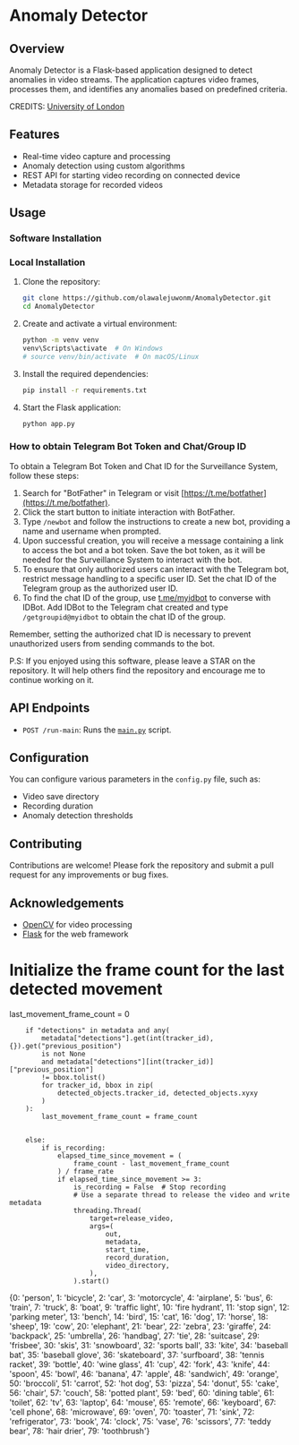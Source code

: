 # Anomaly Detector

## Overview

Anomaly Detector is a Flask-based application designed to detect anomalies in video streams. The application captures video frames, processes them, and identifies any anomalies based on predefined criteria.

CREDITS: [University of London](https://www.london.ac.uk/study/courses/undergraduate/bsc-computer-science)

## Features

- Real-time video capture and processing
- Anomaly detection using custom algorithms
- REST API for starting video recording on connected device
- Metadata storage for recorded videos


## Usage

### Software Installation

### Local Installation

1. Clone the repository:
    ```sh
    git clone https://github.com/olawalejuwonm/AnomalyDetector.git
    cd AnomalyDetector
    ```

2. Create and activate a virtual environment:
    ```sh
    python -m venv venv
    venv\Scripts\activate  # On Windows
    # source venv/bin/activate  # On macOS/Linux
    ```

3. Install the required dependencies:
    ```sh
    pip install -r requirements.txt
    ```

4. Start the Flask application:
    ```sh
    python app.py
    ```


### How to obtain Telegram Bot Token and Chat/Group ID

To obtain a Telegram Bot Token and Chat ID for the Surveillance System, follow these steps:

1. Search for "BotFather" in Telegram or visit [https://t.me/botfather](https://t.me/botfather).
2. Click the start button to initiate interaction with BotFather.
3. Type `/newbot` and follow the instructions to create a new bot, providing a name and username when prompted.
4. Upon successful creation, you will receive a message containing a link to access the bot and a bot token. Save the bot token, as it will be needed for the Surveillance System to interact with the bot.
5. To ensure that only authorized users can interact with the Telegram bot, restrict message handling to a specific user ID. Set the chat ID of the Telegram group as the authorized user ID.
6. To find the chat ID of the group, use [t.me/myidbot](https://t.me/myidbot) to converse with IDBot. Add IDBot to the Telegram chat created and type `/getgroupid@myidbot` to obtain the chat ID of the group.



Remember, setting the authorized chat ID is necessary to prevent unauthorized users from sending commands to the bot.

P.S:  If you enjoyed using this software, please leave a STAR on the repository. It will help others find the repository and encourage me to continue working on it.
 
## API Endpoints


- `POST /run-main`: Runs the [`main.py`]("main.py") script.

## Configuration

You can configure various parameters in the `config.py` file, such as:
- Video save directory
- Recording duration
- Anomaly detection thresholds

## Contributing

Contributions are welcome! Please fork the repository and submit a pull request for any improvements or bug fixes.

<!-- ## License

This project is licensed under the MIT License. See the LICENSE file for details. -->

## Acknowledgements

- [OpenCV](https://opencv.org/) for video processing
- [Flask](https://flask.palletsprojects.com/) for the web framework


# Initialize the frame count for the last detected movement
last_movement_frame_count = 0

        if "detections" in metadata and any(
            metadata["detections"].get(int(tracker_id), {}).get("previous_position")
            is not None
            and metadata["detections"][int(tracker_id)]["previous_position"]
            != bbox.tolist()
            for tracker_id, bbox in zip(
                detected_objects.tracker_id, detected_objects.xyxy
            )
        ):
            last_movement_frame_count = frame_count


        else:
            if is_recording:
                elapsed_time_since_movement = (
                    frame_count - last_movement_frame_count
                ) / frame_rate
                if elapsed_time_since_movement >= 3:
                    is_recording = False  # Stop recording
                    # Use a separate thread to release the video and write metadata
                    threading.Thread(
                        target=release_video,
                        args=(
                            out,
                            metadata,
                            start_time,
                            record_duration,
                            video_directory,
                        ),
                    ).start()




{0: 'person', 1: 'bicycle', 2: 'car', 3: 'motorcycle', 4: 'airplane', 5: 'bus', 6: 'train', 7: 'truck', 8: 'boat', 9: 'traffic light', 10: 'fire hydrant', 11: 'stop sign', 12: 'parking meter', 13: 'bench', 14: 'bird', 15: 'cat', 16: 'dog', 17: 'horse', 18: 'sheep', 19: 'cow', 20: 'elephant', 21: 'bear', 22: 'zebra', 23: 'giraffe', 24: 'backpack', 25: 'umbrella', 26: 'handbag', 27: 'tie', 28: 'suitcase', 29: 'frisbee', 30: 'skis', 31: 'snowboard', 32: 'sports ball', 33: 'kite', 34: 'baseball bat', 35: 'baseball glove', 36: 'skateboard', 37: 'surfboard', 38: 'tennis racket', 39: 'bottle', 40: 'wine glass', 41: 'cup', 42: 'fork', 43: 'knife', 44: 'spoon', 45: 'bowl', 46: 'banana', 47: 'apple', 48: 'sandwich', 49: 'orange', 50: 'broccoli', 51: 'carrot', 52: 'hot dog', 53: 'pizza', 54: 'donut', 55: 'cake', 56: 'chair', 57: 'couch', 58: 'potted plant', 59: 'bed', 60: 'dining table', 61: 'toilet', 62: 'tv', 63: 'laptop', 64: 'mouse', 65: 'remote', 66: 'keyboard', 67: 'cell phone', 68: 'microwave', 69: 'oven', 70: 'toaster', 71: 'sink', 72: 'refrigerator', 73: 'book', 74: 'clock', 75: 'vase', 76: 'scissors', 77: 'teddy bear', 78: 'hair drier', 79: 'toothbrush'}